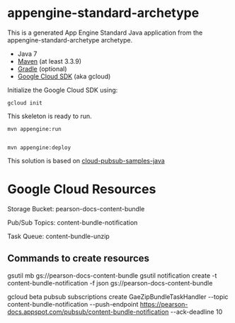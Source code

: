 appengine-standard-archetype
============================

This is a generated App Engine Standard Java application from the appengine-standard-archetype archetype.


* Java 7
* [Maven](https://maven.apache.org/download.cgi) (at least 3.3.9)
* [Gradle](https://gradle.org/gradle-download/) (optional)
* [Google Cloud SDK](https://cloud.google.com/sdk/) (aka gcloud)

Initialize the Google Cloud SDK using:

    gcloud init

This skeleton is ready to run.



    mvn appengine:run


    mvn appengine:deploy

This solution is based on [cloud-pubsub-samples-java](https://github.com/GoogleCloudPlatform/cloud-pubsub-samples-java/tree/master/appengine-push)

# Google Cloud Resources

Storage Bucket: pearson-docs-content-bundle

Pub/Sub Topics: content-bundle-notification

Task Queue: content-bundle-unzip

## Commands to create resources
gsutil mb gs://pearson-docs-content-bundle
gsutil notification create -t content-bundle-notification -f json gs://pearson-docs-content-bundle 

gcloud beta pubsub subscriptions create GaeZipBundleTaskHandler --topic content-bundle-notification --push-endpoint https://pearson-docs.appspot.com/pubsub/content-bundle-notification  --ack-deadline 10

